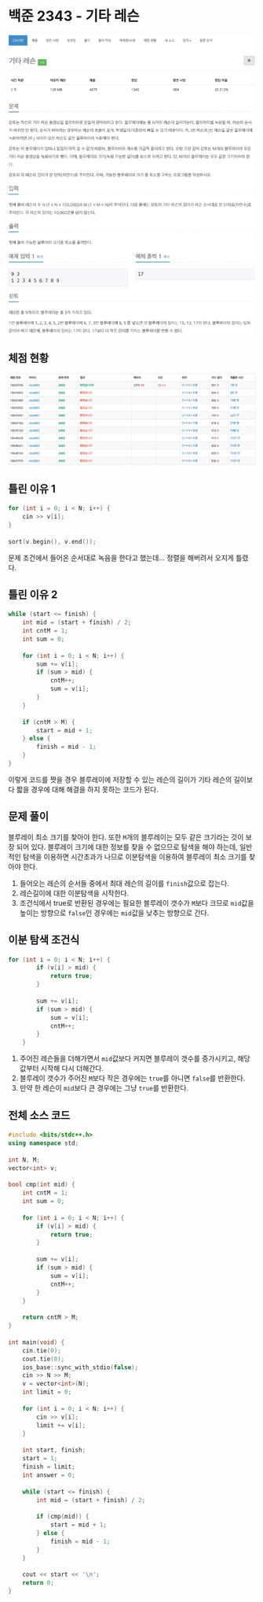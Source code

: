 # 백준 2343 - 기타 레슨

![](2343.jpeg)

## 체점 현황

![](2343_score.png)

## 틀린 이유 1

```cpp
for (int i = 0; i < N; i++) {
    cin >> v[i];
}

sort(v.begin(), v.end());
```

문제 조건에서 들어온 순서대로 녹음을 한다고 했는데... 정렬을 해버려서 오지게 틀렸다.

## 틀린 이유 2

```cpp
while (start <= finish) {
    int mid = (start + finish) / 2;
    int cntM = 1;
    int sum = 0;

    for (int i = 0; i < N; i++) {
        sum += v[i];
        if (sum > mid) {
            cntM++;
            sum = v[i];
        }
    }

    if (cntM > M) {
        start = mid + 1;
    } else {
        finish = mid - 1;
    }
}
```

이렇게 코드를 짯을 경우 블루레이에 저장할 수 있는 레슨의 길이가 기타 레슨의 길이보다 짧을 경우에 대해 해결을 하지 못하는 코드가 된다.

## 문제 풀이

블루레이 최소 크기를 찾아야 한다. 또한 `M`개의 블루레이는 모두 같은 크기라는 것이 보장 되어 있다. 블루레이 크기에 대한 정보를 찾을 수 없으므로 탐색을 해야 하는데, 일반적인 탐색을 이용하면 시간초과가 나므로 이분탐색을 이용하여 블루레이 최소 크기를 찾아야 한다.

1. 들어오는 레슨의 순서들 중에서 최대 레슨의 길이를 `finish`값으로 잡는다.
2. 레슨길이에 대한 이분탐색을 시작한다.
3. 조건식에서 true로 반환된 경우에는 필요한 블루레이 갯수가 `M`보다 크므로 `mid`값을 높이는 방향으로 `false`인 경우에는 `mid`값을 낮추는 방향으로 간다.

## 이분 탐색 조건식

```cpp
for (int i = 0; i < N; i++) {
        if (v[i] > mid) {
            return true;
        }

        sum += v[i];
        if (sum > mid) {
            sum = v[i];
            cntM++;
        }
    }
```

1. 주어진 레슨들을 더해가면서 `mid`값보다 커지면 블루레이 갯수를 증가시키고, 해당 값부터 시작해 다시 더해간다.
2. 블루레이 갯수가 주어진 `M`보다 작은 경우에는 `true`를 아니면 `false`를 반환한다.
3. 만약 한 레슨이 `mid`보다 큰 경우에는 그냥 `true`를 반환한다.

## 전체 소스 코드

```cpp
#include <bits/stdc++.h>
using namespace std;

int N, M;
vector<int> v;

bool cmp(int mid) {
    int cntM = 1;
    int sum = 0;

    for (int i = 0; i < N; i++) {
        if (v[i] > mid) {
            return true;
        }

        sum += v[i];
        if (sum > mid) {
            sum = v[i];
            cntM++;
        }
    }

    return cntM > M;
}

int main(void) {
    cin.tie(0);
    cout.tie(0);
    ios_base::sync_with_stdio(false);
    cin >> N >> M;
    v = vector<int>(N);
    int limit = 0;

    for (int i = 0; i < N; i++) {
        cin >> v[i];
        limit += v[i];
    }

    int start, finish;
    start = 1;
    finish = limit;
    int answer = 0;

    while (start <= finish) {
        int mid = (start + finish) / 2;

        if (cmp(mid)) {
            start = mid + 1;
        } else {
            finish = mid - 1;
        }
    }

    cout << start << '\n';
    return 0;
}
```
